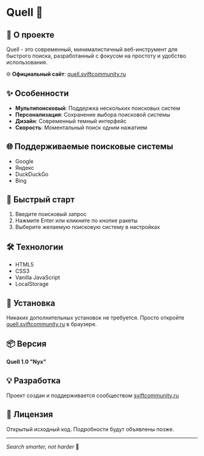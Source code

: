 # Quell 🚀

## 📖 О проекте

Quell - это современный, минималистичный веб-инструмент для быстрого поиска, разработанный с фокусом на простоту и удобство использования.

🌐 **Официальный сайт**: [quell.sviftcommunity.ru](https://quell.sviftcommunity.ru)

## ✨ Особенности

- **Мультипоисковый**: Поддержка нескольких поисковых систем
- **Персонализация**: Сохранение выбора поисковой системы
- **Дизайн**: Современный темный интерфейс
- **Скорость**: Моментальный поиск одним нажатием

## 🌐 Поддерживаемые поисковые системы

- Google
- Яндекс
- DuckDuckGo
- Bing

## 🚀 Быстрый старт

1. Введите поисковый запрос
2. Нажмите Enter или кликните по кнопке ракеты
3. Выберите желаемую поисковую систему в настройках

## 🛠 Технологии

- HTML5
- CSS3
- Vanilla JavaScript
- LocalStorage

## 🔧 Установка

Никаких дополнительных установок не требуется. Просто откройте [quell.sviftcommunity.ru](https://quell.sviftcommunity.ru) в браузере.

## 📦 Версия

**Quell 1.0 "Nyx"**

## 💡 Разработка

Проект создан и поддерживается сообществом [sviftcommunity.ru](https://sviftcommunity.ru)

## 📄 Лицензия

Открытый исходный код. Подробности будут объявлены позже.

---

*Search smarter, not harder* 🌟 
